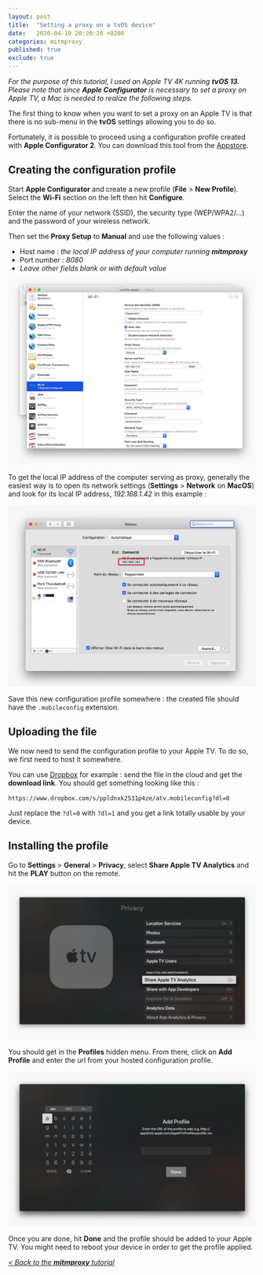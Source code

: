 ```yaml
---
layout: post
title:  "Setting a proxy on a tvOS device"
date:   2020-04-10 20:20:20 +0200
categories: mitmproxy
published: true
exclude: true
---
```


_For the purpose of this tutorial, I used an Apple TV 4K running **tvOS 13**. Please note that since **Apple Configurator** is necessary to set a proxy on Apple TV, a Mac is needed to realize the following steps._

The first thing to know when you want to set a proxy on an Apple TV is that there is no sub-menu in the **tvOS** settings allowing you to do so.

Fortunately, it is possible to proceed using a configuration profile created with **Apple Configurator 2**. You can download this tool from the <a href="https://apps.apple.com/us/app/apple-configurator-2/id1037126344?mt=12" target="_blank">Appstore</a>.

## Creating the configuration profile

Start **Apple Configurator** and create a new profile (**File** > **New Profile**). Select the **Wi-Fi** section on the left then hit **Configure**.

Enter the name of your network (SSID), the security type (WEP/WPA2/...) and the password of your wireless network.

Then set the **Proxy Setup** to **Manual** and use the following values : 
- Host name : _the local IP address of your computer running **mitmproxy**_
- Port number : _8080_
- _Leave other fields blank or with default value_

![Apple Configurator 2](/assets/images/mitmproxy/apple-configurator-wifi.jpg)

To get the local IP address of the computer serving as proxy, generally the easiest way is to open its network settings (**Settings** > **Network** on **MacOS**) and look for its local IP address, _192.168.1.42_ in this example : 

![MacOS network settings](/assets/images/mitmproxy/network-ip-macos.jpg)

Save this new configuration profile somewhere : the created file should have the `.mobileconfig` extension.

## Uploading the file

We now need to send the configuration profile to your Apple TV. To do so, we first need to host it somewhere.

You can use <a href="http://dropbox.com" target="_blank">Dropbox</a> for example : send the file in the cloud and get the **download link**. You should get something looking like this :

```
https://www.dropbox.com/s/ppldnxk2531p4ze/atv.mobileconfig?dl=0
```

Just replace the `?dl=0` with `?dl=1` and you get a link totally usable by your device.

## Installing the profile

Go to **Settings** > **General** > **Privacy**, select **Share Apple TV Analytics** and hit the **PLAY** button on the remote.

![Download profile](/assets/images/mitmproxy/network-settings-tvos-01.jpg)

You should get in the **Profiles** hidden menu. From there, click on **Add Profile** and enter the url from your hosted configuration profile.

![Download profile](/assets/images/mitmproxy/network-settings-tvos-02.jpg)

Once you are done, hit **Done** and the profile should be added to your Apple TV. You might need to reboot your device in order to get the profile applied.

<a href="{% post_url mitmproxy/2020-04-10-mitmproxy %}#network-settings-on-the-target-device">_< Back to the **mitmproxy** tutorial_</a>
